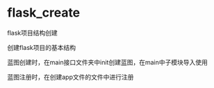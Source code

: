 # flask_create

flask项目结构创建

创建flask项目的基本结构

蓝图创建时，在main接口文件夹中init创建蓝图，在main中子模块导入使用

蓝图注册时，在创建app文件的文件中进行注册


